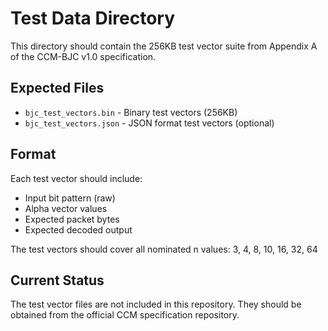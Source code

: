 # Test Data Directory

This directory should contain the 256KB test vector suite from Appendix A of the CCM-BJC v1.0 specification.

## Expected Files

- `bjc_test_vectors.bin` - Binary test vectors (256KB)
- `bjc_test_vectors.json` - JSON format test vectors (optional)

## Format

Each test vector should include:
- Input bit pattern (raw)
- Alpha vector values
- Expected packet bytes
- Expected decoded output

The test vectors should cover all nominated n values: 3, 4, 8, 10, 16, 32, 64

## Current Status

The test vector files are not included in this repository. They should be obtained from the official CCM specification repository.